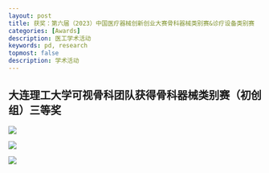 ```yaml
---
layout: post
title: 获奖：第六届（2023）中国医疗器械创新创业大赛骨科器械类别赛&诊疗设备类别赛
categories: [Awards]
description: 医工学术活动
keywords: pd, research
topmost: false
description: 学术活动
---
```



##  **大连理工大学可视骨科团队获得骨科器械类别赛（初创组）三等奖**


![](/images/posts/awards/天津5.png)  


![](/images/posts/awards/天津3.png )  


![](/images/posts/awards/天津1.png )  

